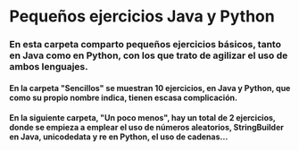 # Pequeños ejercicios <b>Java y Python</b>

### En esta carpeta comparto pequeños ejercicios básicos, tanto en Java como en Python, con los que trato de agilizar el uso de ambos lenguajes.

#### En la carpeta "Sencillos" se muestran 10 ejercicios, en Java y Python, que como su propio nombre indica, tienen escasa complicación.

#### En la siguiente carpeta, "Un poco menos", hay un total de 2 ejercicios, donde se empieza a emplear el uso de números aleatorios, StringBuilder en Java, unicodedata y re en Python, el uso de cadenas...